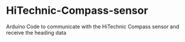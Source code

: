 # HiTechnic-Compass-sensor
Arduino Code to communicate with the HiTechnic Compass sensor and receive the heading data
